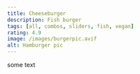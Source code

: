 ```yaml
---
title: Cheeseburger
description: Fish burger 
tags: [all, combos, sliders, fish, vegan]
rating: 4.9
image: /images/burgerpic.avif
alt: Hamburger pic
---
```

some text